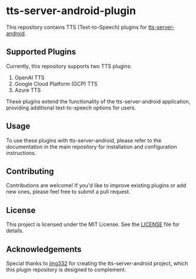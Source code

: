 # tts-server-android-plugin

This repository contains TTS (Text-to-Speech) plugins for [tts-server-android](https://github.com/jing332/tts-server-android).

## Supported Plugins

Currently, this repository supports two TTS plugins:

1. OpenAI TTS
2. Google Cloud Platform (GCP) TTS
3. Azure TTS

These plugins extend the functionality of the tts-server-android application, providing additional text-to-speech options for users.

## Usage

To use these plugins with tts-server-android, please refer to the documentation in the main repository for installation and configuration instructions.

## Contributing

Contributions are welcome! If you'd like to improve existing plugins or add new ones, please feel free to submit a pull request.

## License

This project is licensed under the MIT License. See the [LICENSE](LICENSE) file for details.

## Acknowledgements

Special thanks to [jing332](https://github.com/jing332) for creating the tts-server-android project, which this plugin repository is designed to complement.
